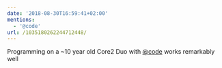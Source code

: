 ```yaml
---
date: '2018-08-30T16:59:41+02:00'
mentions:
  - '@code'
url: /1035180262244712448/
---
```

Programming on a ~10 year old Core2 Duo with [@code](https://twitter.com/@code) works remarkably well
